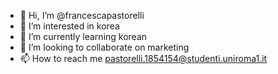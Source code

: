 - 👋 Hi, I’m @francescapastorelli
- 👀 I’m interested in korea
- 🌱 I’m currently learning korean
- 💞️ I’m looking to collaborate on marketing 
- 📫 How to reach me pastorelli.1854154@studenti.uniroma1.it


<!---
francescapastorelli/francescapastorelli is a ✨ special ✨ repository because its `README.md` (this file) appears on your GitHub profile.
You can click the Preview link to take a look at your changes.
--->
